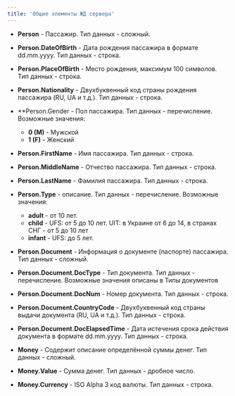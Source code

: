 ```yaml
---
title: 'Общие элементы ЖД сервера'
---
```


-   **Person** - Пассажир. Тип данных - сложный.
-   **Person.DateOfBirth** - Дата рождения пассажира в формате dd.mm.yyyy. Тип данных - строка.
-   **Person.PlaceOfBirth** - Место рождения, максимум 100 символов. Тип данных - строка.
-   **Person.Nationality** - Двухбуквенный код страны рождения пассажира (RU, UA и т.д.). Тип данных - строка.
-   **Person.Gender - Пол пассажира. Тип данных - перечисление. Возможные значения:
    -   **0 (M)** - Мужской
    -   **1 (F)** - Женский
-   **Person.FirstName** - Имя пассажира. Тип данных - строка.
-   **Person.MiddleName** - Отчество пассажира. Тип данных - строка.
-   **Person.LastName** - Фамилия пассажира. Тип данных - строка.
-   **Person.Type** - описание. Тип данных - перечисление. Возможные значения:
    -   **adult** - от 10 лет.
    -   **child** - UFS: от 5 до 10 лет. UIT: в Украине от 6 до 14, в странах СНГ - от 5 до 10 лет
    -   **infant** - UFS: до 5 лет.
-   **Person.Document** - Информация о документе (паспорте) пассажира. Тип данных - сложный.
-   **Person.Document.DocType** - Тип документа. Тип данных - перечисление. Возможные значения описаны в Типы документов
-   **Person.Document.DocNum** - Номер документа. Тип данных - строка.
-   **Person.Document.CountryCode** - Двухбуквенный код страны выдачи документа (RU, UA и т.д.). Тип данных - строка.
-   **Person.Document.DocElapsedTime** - Дата истечения срока действия документа в формате dd.mm.yyyy. Тип данных - строка.

-   **Money** - Содержит описание определённой суммы денег. Тип данных - сложный.
-   **Money.Value** - Сумма денег. Тип данных - дробное число.
-   **Money.Currency** - ISO Alpha 3 код валюты. Тип данных - строка.